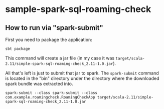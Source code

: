 # sample-spark-sql-roaming-check

## How to run via "spark-submit"

First you need to package the application:

```
sbt package
```

This command will create a jar file (in my case it was ```target/scala-2.11/simple-spark-sql-roaming-check_2.11-1.0.jar```).

All that's left is just to submit that jar to spark. The ```spark-submit``` command is located in the "bin" directory under the directory where the downloaded spark bundle was extracted into.

```
spark-submit --class spark-submit --class com.example.roamingcheck.RoamingCheckApp target/scala-2.11/simple-spark-sql-roaming-check_2.11-1.0.jar
```
